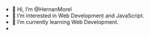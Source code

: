 - 👋 Hi, I’m @HernanMorel
- 👀 I’m interested in Web Development and JavaScript.
- 🌱 I’m currently learning Web Development.
-

<!---
HernanMorel/HernanMorel is a ✨ special ✨ repository because its `README.md` (this file) appears on your GitHub profile.
You can click the Preview link to take a look at your changes.
--->
